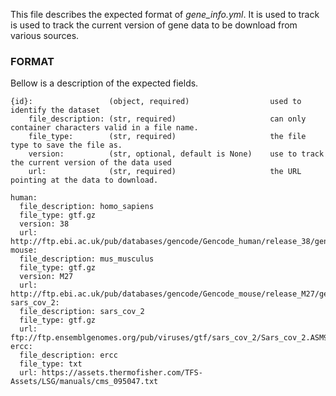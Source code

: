 This file describes the expected format of *gene_info.yml*. It is used to track is used to track the current version of 
gene data to be download from various sources.

### FORMAT
Bellow is a description of the expected fields.

```
{id}:                 (object, required)                  used to identify the dataset
    file_description: (str, required)                     can only container characters valid in a file name.
    file_type:        (str, required)                     the file type to save the file as.
    version:          (str, optional, default is None)    use to track the current version of the data used
    url:              (str, required)                     the URL pointing at the data to download.
```

```
human:
  file_description: homo_sapiens
  file_type: gtf.gz
  version: 38
  url: http://ftp.ebi.ac.uk/pub/databases/gencode/Gencode_human/release_38/gencode.v38.primary_assembly.annotation.gtf.gz
mouse:
  file_description: mus_musculus
  file_type: gtf.gz
  version: M27
  url: http://ftp.ebi.ac.uk/pub/databases/gencode/Gencode_mouse/release_M27/gencode.vM27.primary_assembly.annotation.gtf.gz
sars_cov_2:
  file_description: sars_cov_2
  file_type: gtf.gz
  url: ftp://ftp.ensemblgenomes.org/pub/viruses/gtf/sars_cov_2/Sars_cov_2.ASM985889v3.101.gtf.gz
ercc:
  file_description: ercc
  file_type: txt
  url: https://assets.thermofisher.com/TFS-Assets/LSG/manuals/cms_095047.txt

```
